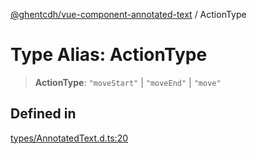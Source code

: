 [@ghentcdh/vue-component-annotated-text](../globals.md) / ActionType

# Type Alias: ActionType

> **ActionType**: `"moveStart"` \| `"moveEnd"` \| `"move"`

## Defined in

[types/AnnotatedText.d.ts:20](https://github.com/GhentCDH/vue_component_annotated_text/blob/f198e0a4e27a9a158506503be2182fda5bbd00a1/src/types/AnnotatedText.d.ts#L20)
